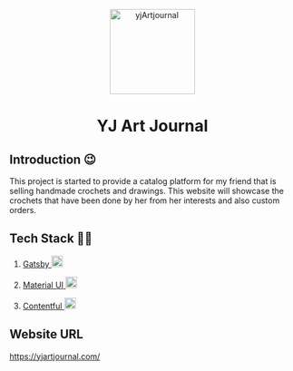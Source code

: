 <p align="center">
  <a href="https://yjartjournal.com/">
    <img alt="yjArtjournal" src="https://drive.google.com/uc?export=view&id=1-7ibXtznjXbdpGLV-q0NTTEr0QGY-Ylx" width="150" />
  </a>
</p>
<h1 align="center">
  YJ Art Journal
</h1>

## Introduction 😉

This project is started to provide a catalog platform for my friend that is selling handmade crochets and drawings. This website will showcase the crochets that have been done by her from her interests and also custom orders.

## Tech Stack 🧑‍💻

1.  <a href="https://www.gatsbyjs.com/" target="_blank">Gatsby
    <img alt="gatsbyjs" src="https://upload.wikimedia.org/wikipedia/en/d/d0/Gatsby_Logo.png" width="20" />
    </a>

2.  <a href="https://mui.com/" target=”_blank”>Material UI
    <img alt="mui" src="https://mui.com/static/logo.png" width="20"/>
    </a>

3.  <a href="https://www.contentful.com/" target=”_blank”>Contentful
    <img alt="contentful" src="https://images.ctfassets.net/fo9twyrwpveg/6eVeSgMr2EsEGiGc208c6M/f6d9ff47d8d26b3b238c6272a40d3a99/contentful-logo.png" width="20" />
    </a>

## Website URL

https://yjartjournal.com/
